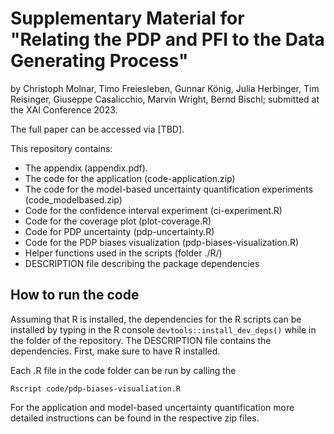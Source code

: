 # Supplementary Material for "Relating the PDP and PFI to the Data Generating Process"
by Christoph Molnar, Timo Freiesleben, Gunnar König, Julia Herbinger, Tim Reisinger, Giuseppe Casalicchio, Marvin Wright, Bernd Bischl; submitted at the XAI Conference 2023.

The full paper can be accessed via [TBD].

This repository contains:
- The appendix (appendix.pdf).
- The code for the application (code-application.zip)
- The code for the model-based uncertainty quantification experiments (code_modelbased.zip)
- Code for the confidence interval experiment (ci-experiment.R)
- Code for the coverage plot (plot-coverage.R)
- Code for PDP uncertainty (pdp-uncertainty.R)
- Code for the PDP biases visualization (pdp-biases-visualization.R)
- Helper functions used in the scripts (folder ./R/)
- DESCRIPTION file describing the package dependencies


## How to run the code

Assuming that R is installed, the dependencies for the R scripts can be installed by typing in the R console `devtools::install_dev_deps()` while in the folder of the repository.
The DESCRIPTION file contains the dependencies.
First, make sure to have R installed.

Each .R file in the code folder can be run by calling the 

```{bash}
Rscript code/pdp-biases-visualiation.R
```

For the application and model-based uncertainty quantification more detailed instructions can be found in the respective zip files.
